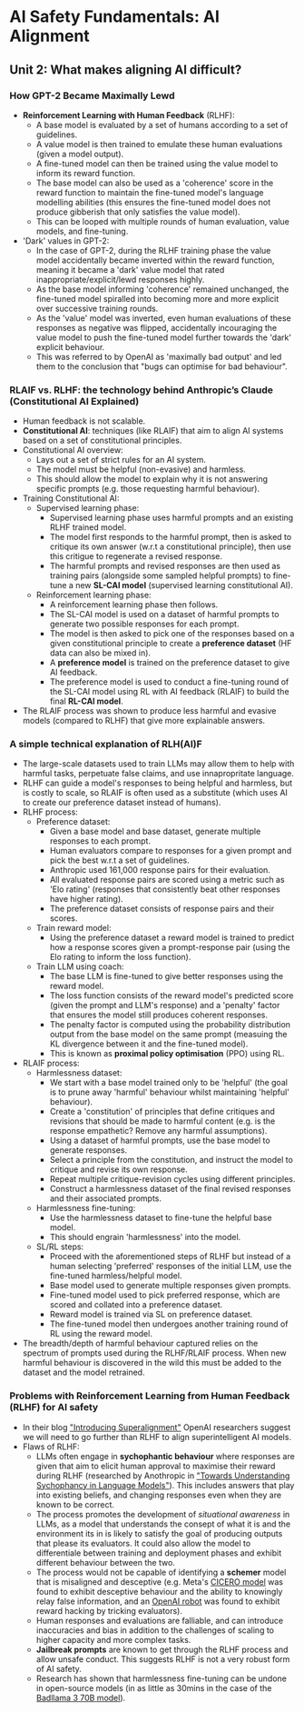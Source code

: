 # AI Safety Fundamentals: AI Alignment

## Unit 2: What makes aligning AI difficult?

### How GPT-2 Became Maximally Lewd

* **Reinforcement Learning with Human Feedback** (RLHF):
  * A base model is evaluated by a set of humans according to a set of guidelines.
  * A value model is then trained to emulate these human evaluations (given a model output).
  * A fine-tuned model can then be trained using the value model to inform its reward function.
  * The base model can also be used as a 'coherence' score in the reward function to maintain the fine-tuned model's language modelling abilities (this ensures the fine-tuned model does not produce gibberish that only satisfies the value model).
  * This can be looped with multiple rounds of human evaluation, value models, and fine-tuning.
* 'Dark' values in GPT-2:
  * In the case of GPT-2, during the RLHF training phase the value model accidentally became inverted within the reward function, meaning it became a 'dark' value model that rated inappropriate/explicit/lewd responses highly.
  * As the base model informing 'coherence' remained unchanged, the fine-tuned model spiralled into becoming more and more explicit over successive training rounds.
  * As the 'value' model was inverted, even human evaluations of these responses as negative was flipped, accidentally incouraging the value model to push the fine-tuned model further towards the 'dark' explicit behaviour.
  * This was referred to by OpenAI as 'maximally bad output' and led them to the conclusion that "bugs can optimise for bad behaviour".

### RLAIF vs. RLHF: the technology behind Anthropic’s Claude (Constitutional AI Explained)

* Human feedback is not scalable.
* **Constitutional AI**: techniques (like RLAIF) that aim to align AI systems based on a set of constitutional principles.
* Constitutional AI overview:
  * Lays out a set of strict rules for an AI system.
  * The model must be helpful (non-evasive) and harmless.
  * This should allow the model to explain why it is not answering specific prompts (e.g. those requesting harmful behaviour).
* Training Constitutional AI:
  * Supervised learning phase:
    * Supervised learning phase uses harmful prompts and an existing RLHF trained model.
    * The model first responds to the harmful prompt, then is asked to critique its own answer (w.r.t a constitutional principle), then use this critigue to regenerate a revised response.
    * The harmful prompts and revised responses are then used as training pairs (alongside some sampled helpful prompts) to fine-tune a new **SL-CAI model** (supervised learning constitutional AI).
  * Reinforcement learning phase:
    * A reinforcement learning phase then follows.
    * The SL-CAI model is used on a dataset of harmful prompts to generate two possible responses for each prompt.
    * The model is then asked to pick one of the responses based on a given constitutional principle to create a **preference dataset** (HF data can also be mixed in).
    * A **preference model** is trained on the preference dataset to give AI feedback.
    * The preference model is used to conduct a fine-tuning round of the SL-CAI model using RL with AI feedback (RLAIF) to build the final **RL-CAI model**.
* The RLAIF process was shown to produce less harmful and evasive models (compared to RLHF) that give more explainable answers.

### A simple technical explanation of RLH(AI)F

* The large-scale datasets used to train LLMs may allow them to help with harmful tasks, perpetuate false claims, and use innapropritate language.
* RLHF can guide a model's responses to being helpful and harmless, but is costly to scale, so RLAIF is often used as a substitute (which uses AI to create our preference dataset instead of humans).
* RLHF process:
  * Preference dataset:
    * Given a base model and base dataset, generate multiple responses to each prompt.
    * Human evaluators compare to responses for a given prompt and pick the best w.r.t a set of guidelines.
    * Anthropic used 161,000 response pairs for their evaluation.
    * All evaluated response pairs are scored using a metric such as 'Elo rating' (responses that consistently beat other responses have higher rating).
    * The preference dataset consists of response pairs and their scores.
  * Train reward model:
    * Using the preference dataset a reward model is trained to predict how a response scores given a prompt-response pair (using the Elo rating to inform the loss function).
  * Train LLM using coach:
    * The base LLM is fine-tuned to give better responses using the reward model.
    * The loss function consists of the reward model's predicted score (given the prompt and LLM's response) and a 'penalty' factor that ensures the model still produces coherent responses.
    * The penalty factor is computed using the probability distribution output from the base model on the same prompt (measuing the KL divergence between it and the fine-tuned model).
    * This is known as **proximal policy optimisation** (PPO) using RL.
* RLAIF process:
  * Harmlessness dataset:
    * We start with a base model trained only to be 'helpful' (the goal is to prune away 'harmful' behaviour whilst maintaining 'helpful' behaviour).
    * Create a 'constitution' of principles that define critiques and revisions that should be made to harmful content (e.g. is the response empathetic? Remove any harmful assumptions).
    * Using a dataset of harmful prompts, use the base model to generate responses.
    * Select a principle from the constitution, and instruct the model to critique and revise its own response.
    * Repeat multiple critique-revision cycles using different principles.
    * Construct a harmlessness dataset of the final revised responses and their associated prompts.
  * Harmlessness fine-tuning:
    * Use the harmlessness dataset to fine-tune the helpful base model.
    * This should engrain 'harmlessness' into the model.
  * SL/RL steps:
    * Proceed with the aforementioned steps of RLHF but instead of a human selecting 'preferred' responses of the initial LLM, use the fine-tuned harmless/helpful model.
    * Base model used to generate multiple responses given prompts.
    * Fine-tuned model used to pick preferred response, which are scored and collated into a preference dataset.
    * Reward model is trained via SL on preference dataset.
    * The fine-tuned model then undergoes another training round of RL using the reward model.
* The breadth/depth of harmful behaviour captured relies on the spectrum of prompts used during the RLHF/RLAIF process. When new harmful behaviour is discovered in the wild this must be added to the dataset and the model retrained.

### Problems with Reinforcement Learning from Human Feedback (RLHF) for AI safety

* In their blog [&#34;Introducing Superalignment&#34;](https://openai.com/index/introducing-superalignment/) OpenAI researchers suggest we will need to go further than RLHF to align superintelligent AI models.
* Flaws of RLHF:
  * LLMs often engage in **sychophantic behaviour** where responses are given that aim to elicit human approval to maximise their reward during RLHF (researched by Anothropic in [&#34;Towards Understanding Sychophancy in Language Models&#34;](https://arxiv.org/pdf/2310.13548)). This includes answers that play into existing beliefs, and changing responses even when they are known to be correct.
  * The process promotes the development of *situational awareness* in LLMs, as a model that understands the consept of what it is and the environment its in is likely to satisfy the goal of producing outputs that please its evaluators. It could also allow the model to differentiale between training and deployment phases and exhibit different behaviour between the two.
  * The process would not be capable of identifying a **schemer** model that is misaligned and desceptive (e.g. Meta's [CICERO model](https://arxiv.org/pdf/2308.14752#page=6) was found to exhibit desceptive behaviour and the ability to knowingly relay false information, and an [OpenAI robot](https://openai.com/index/learning-from-human-preferences/) was found to exhibit reward hacking by tricking evaluators).
  * Human responses and evaluations are falliable, and can introduce inaccuracies and bias in addition to the challenges of scaling to higher capacity and more complex tasks.
  * **Jailbreak prompts** are known to get through the RLHF process and allow unsafe conduct. This suggests RLHF is not a very robust form of AI safety.
  * Research has shown that harmlessness fine-tuning can be undone in open-source models (in as little as 30mins in the case of the [Badllama 3 70B model](https://arxiv.org/abs/2407.01376)).
